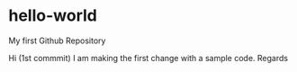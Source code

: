 # hello-world
My first Github Repository


Hi (1st commmit)
I am making the first change with a sample code. Regards
